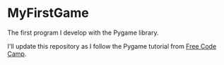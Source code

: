 # MyFirstGame
The first program I develop with the Pygame library.

I'll update this repository as I follow the Pygame tutorial from [Free Code Camp](https://www.youtube.com/watch?v=FfWpgLFMI7w).
